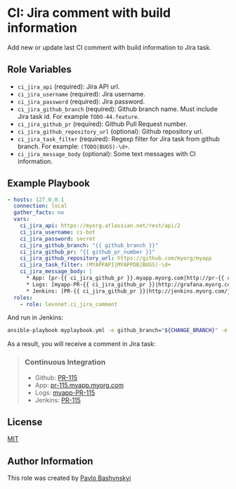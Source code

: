 # CI: Jira comment with build information

Add new or update last CI comment with build information to Jira task.

## Role Variables

- `ci_jira_api` (required): Jira API url.
- `ci_jira_username` (required): Jira username.
- `ci_jira_password` (required): Jira password.
- `ci_jira_github_branch` (required): Github branch name. Must include Jira task id. For example `TODO-44.feature`.
- `ci_jira_github_pr` (required): Github Pull Request number.
- `ci_jira_github_repository_url` (optional): Github repository url.
- `ci_jira_task_filter` (required): Regexp filter for Jira task from github branch. For example: `(TODO|BUGS)-\d+`.
- `ci_jira_message_body` (optional): Some text messages with CI information.

## Example Playbook

```yaml
- hosts: 127.0.0.1
  connection: local
  gather_facts: no
  vars:
    ci_jira_api: https://myorg.atlassian.net/rest/api/2
    ci_jira_username: ci-bot
    ci_jira_password: secret
    ci_jira_github_branch: "{{ github_branch }}"
    ci_jira_github_pr: "{{ github_pr_number }}"
    ci_jira_github_repository_url: https://github.com/myorg/myapp
    ci_jira_task_filter: (MYAPPAPI|MYAPPDB|BUGS)-\d+
    ci_jira_message_body: |
      * App: [pr-{{ ci_jira_github_pr }}.myapp.myorg.com|http://pr-{{ ci_jira_github_pr }}.myapp.myorg.com]
      * Logs: [myapp-PR-{{ ci_jira_github_pr }}|http://grafana.myorg.com/d/XxXxXx/logs?var-host=sandbox1&var-app=myapp-PR-{{ ci_jira_github_pr }}]
      * Jenkins: [PR-{{ ci_jira_github_pr }}|http://jenkins.myorg.com/job/myapp/view/change-requests/job/PR-{{ ci_jira_github_pr }}/]
  roles:
    - role: levonet.ci_jira_comment
```

And run in Jenkins:

```bash
ansible-playbook myplaybook.yml -e github_branch="${CHANGE_BRANCH}" -e github_pr_number="${CHANGE_ID}"
```

As a result, you will receive a comment in Jira task:

> ### Continuous Integration
> * Github: [PR-115](#)
> * App: [pr-115.myapp.myorg.com](#)
> * Logs: [myapp-PR-115](#)
> * Jenkins: [PR-115](#)

## License

[MIT](https://opensource.org/licenses/MIT)

## Author Information

This role was created by [Pavlo Bashynskyi](https://github.com/levonet)
